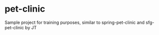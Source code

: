 # pet-clinic

Sample project for training purposes, similar to spring-pet-clinic and sfg-pet-clinic by JT
